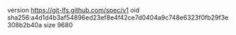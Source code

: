 version https://git-lfs.github.com/spec/v1
oid sha256:a4d1d4b3af54896ed23ef8e4f42ce7d0404a9c748e6323f0fb29f3e308b2b40a
size 9680
